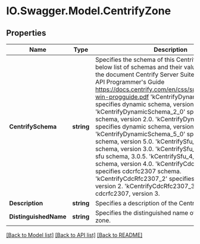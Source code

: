 # IO.Swagger.Model.CentrifyZone
## Properties

Name | Type | Description | Notes
------------ | ------------- | ------------- | -------------
**CentrifySchema** | **string** | Specifies the schema of this Centrify zone. The below list of schemas and their values are taken from the document Centrify Server Suite 2016 Windows API Programmer&#39;s Guide https://docs.centrify.com/en/css/suite2016/centrify-win-progguide.pdf &#39;kCentrifyDynamicSchema_1_0&#39; specifies dynamic schema, version 1.0. &#39;kCentrifyDynamicSchema_2_0&#39; specifies dynamic schema, version 2.0. &#39;kCentrifyDynamicSchema_3_0&#39; specifies dynamic schema, version 3.0. &#39;kCentrifyDynamicSchema_5_0&#39; specifies dynamic schema, version 5.0. &#39;kCentrifySfu_3_0&#39; specifies sfu schema, version 3.0. &#39;kCentrifySfu_3_0_V5&#39; specifies sfu schema, 3.0.5. &#39;kCentrifySfu_4_0&#39; specifies sfu schema, version 4.0. &#39;kCentrifyCdcRfc2307&#39; specifies cdcrfc2307 schema. &#39;kCentrifyCdcRfc2307_2&#39; specifies cdcrfc2307, version 2. &#39;kCentrifyCdcRfc2307_3&#39; specifies cdcrfc2307, version 3. | [optional] 
**Description** | **string** | Specifies a description of the Centrify zone. | [optional] 
**DistinguishedName** | **string** | Specifies the distinguished name of the Centrify zone. | [optional] 

[[Back to Model list]](../README.md#documentation-for-models) [[Back to API list]](../README.md#documentation-for-api-endpoints) [[Back to README]](../README.md)

